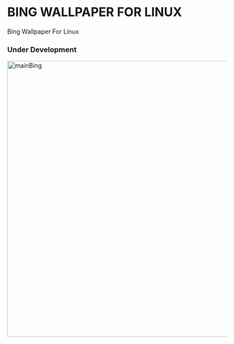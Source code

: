 # BING WALLPAPER FOR LINUX
Bing Wallpaper For Linux

### Under Development



<img width="862" height="633" alt="mainBing" src="https://github.com/user-attachments/assets/6ba0da01-db83-4fb4-a0fd-09c4f8fe1175" />
